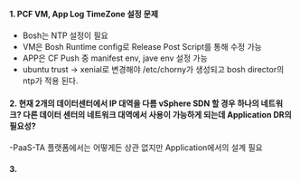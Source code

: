 #### 1. PCF VM, App Log TimeZone 설정 문제
  - Bosh는 NTP 설정이 필요
  - VM은 Bosh Runtime config로 Release Post Script를 통해 수정 가능
  - APP은 CF Push 중 manifest env, jave env 설정 가능
  - ubuntu trust -> xenial로 변경해야 /etc/chorny가 생성되고 bosh director의 ntp가 적용 된다.

#### 2. 현재 2개의 데이터센터에서 IP 대역을 다름 vSphere SDN 할 경우 하나의 네트워크? 다른 데이터 센터의 네트워크 대역에서 사용이 가능하게 되는데 Application DR의 필요성?
  -PaaS-TA 플랫폼에서는 어떻게든 상관 없지만 Application에서의 설계 필요
  
#### 3. 

